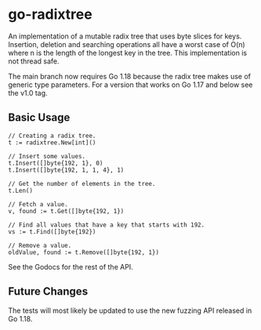 # go-radixtree

An implementation of a mutable radix tree that uses byte slices for keys.
Insertion, deletion and searching operations all have a worst case of O(n) where
n is the length of the longest key in the tree. This implementation is not
thread safe.

The main branch now requires Go 1.18 because the radix tree makes use of generic
type parameters. For a version that works on Go 1.17 and below see the v1.0 tag.

## Basic Usage

```golang
// Creating a radix tree.
t := radixtree.New[int]()

// Insert some values.
t.Insert([]byte{192, 1}, 0)
t.Insert([]byte{192, 1, 1, 4}, 1)

// Get the number of elements in the tree.
t.Len()

// Fetch a value.
v, found := t.Get([]byte{192, 1})

// Find all values that have a key that starts with 192.
vs := t.Find([]byte{192})

// Remove a value.
oldValue, found := t.Remove([]byte{192, 1})
```

See the Godocs for the rest of the API.

## Future Changes

The tests will most likely be updated to use the new fuzzing API released in Go
1.18.
